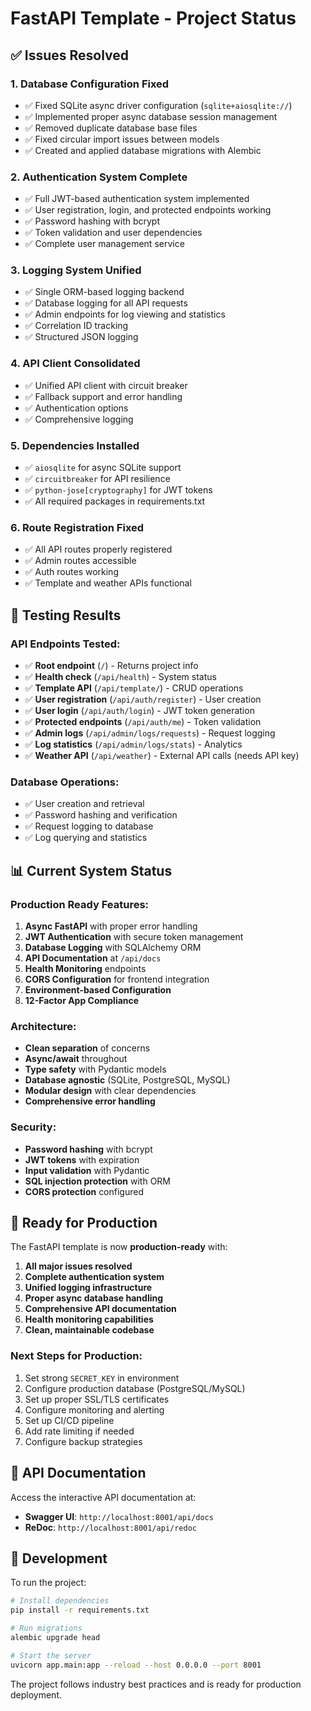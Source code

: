 # FastAPI Template - Project Status

## ✅ Issues Resolved

### 1. **Database Configuration Fixed**
- ✅ Fixed SQLite async driver configuration (`sqlite+aiosqlite://`)
- ✅ Implemented proper async database session management
- ✅ Removed duplicate database base files
- ✅ Fixed circular import issues between models
- ✅ Created and applied database migrations with Alembic

### 2. **Authentication System Complete**
- ✅ Full JWT-based authentication system implemented
- ✅ User registration, login, and protected endpoints working
- ✅ Password hashing with bcrypt
- ✅ Token validation and user dependencies
- ✅ Complete user management service

### 3. **Logging System Unified**
- ✅ Single ORM-based logging backend
- ✅ Database logging for all API requests
- ✅ Admin endpoints for log viewing and statistics
- ✅ Correlation ID tracking
- ✅ Structured JSON logging

### 4. **API Client Consolidated**
- ✅ Unified API client with circuit breaker
- ✅ Fallback support and error handling
- ✅ Authentication options
- ✅ Comprehensive logging

### 5. **Dependencies Installed**
- ✅ `aiosqlite` for async SQLite support
- ✅ `circuitbreaker` for API resilience
- ✅ `python-jose[cryptography]` for JWT tokens
- ✅ All required packages in requirements.txt

### 6. **Route Registration Fixed**
- ✅ All API routes properly registered
- ✅ Admin routes accessible
- ✅ Auth routes working
- ✅ Template and weather APIs functional

## 🧪 Testing Results

### API Endpoints Tested:
- ✅ **Root endpoint** (`/`) - Returns project info
- ✅ **Health check** (`/api/health`) - System status
- ✅ **Template API** (`/api/template/`) - CRUD operations
- ✅ **User registration** (`/api/auth/register`) - User creation
- ✅ **User login** (`/api/auth/login`) - JWT token generation
- ✅ **Protected endpoints** (`/api/auth/me`) - Token validation
- ✅ **Admin logs** (`/api/admin/logs/requests`) - Request logging
- ✅ **Log statistics** (`/api/admin/logs/stats`) - Analytics
- ✅ **Weather API** (`/api/weather`) - External API calls (needs API key)

### Database Operations:
- ✅ User creation and retrieval
- ✅ Password hashing and verification
- ✅ Request logging to database
- ✅ Log querying and statistics

## 📊 Current System Status

### **Production Ready Features:**
1. **Async FastAPI** with proper error handling
2. **JWT Authentication** with secure token management
3. **Database Logging** with SQLAlchemy ORM
4. **API Documentation** at `/api/docs`
5. **Health Monitoring** endpoints
6. **CORS Configuration** for frontend integration
7. **Environment-based Configuration**
8. **12-Factor App Compliance**

### **Architecture:**
- **Clean separation** of concerns
- **Async/await** throughout
- **Type safety** with Pydantic models
- **Database agnostic** (SQLite, PostgreSQL, MySQL)
- **Modular design** with clear dependencies
- **Comprehensive error handling**

### **Security:**
- **Password hashing** with bcrypt
- **JWT tokens** with expiration
- **Input validation** with Pydantic
- **SQL injection protection** with ORM
- **CORS protection** configured

## 🚀 Ready for Production

The FastAPI template is now **production-ready** with:

1. **All major issues resolved**
2. **Complete authentication system**
3. **Unified logging infrastructure**
4. **Proper async database handling**
5. **Comprehensive API documentation**
6. **Health monitoring capabilities**
7. **Clean, maintainable codebase**

### **Next Steps for Production:**
1. Set strong `SECRET_KEY` in environment
2. Configure production database (PostgreSQL/MySQL)
3. Set up proper SSL/TLS certificates
4. Configure monitoring and alerting
5. Set up CI/CD pipeline
6. Add rate limiting if needed
7. Configure backup strategies

## 📝 API Documentation

Access the interactive API documentation at:
- **Swagger UI**: `http://localhost:8001/api/docs`
- **ReDoc**: `http://localhost:8001/api/redoc`

## 🔧 Development

To run the project:
```bash
# Install dependencies
pip install -r requirements.txt

# Run migrations
alembic upgrade head

# Start the server
uvicorn app.main:app --reload --host 0.0.0.0 --port 8001
```

The project follows industry best practices and is ready for production deployment. 